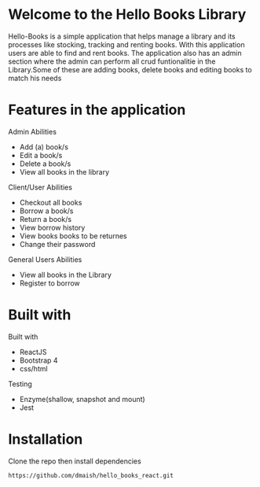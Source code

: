 # Welcome to the Hello Books Library

Hello-Books is a simple application that helps manage a library and its processes
like stocking, tracking and renting books. With this application users are able to
find and rent books. The application also has an admin section where the admin can 
perform all crud funtionalitie in the Library.Some of these are  adding books, delete
books and editing books to match his needs

# Features in the application

Admin Abilities

  - Add (a) book/s
  - Edit a book/s
  - Delete a book/s
  - View all books in the library

Client/User Abilities

  - Checkout all books
  - Borrow a book/s
  - Return a book/s
  - View borrow history
  - View books books to be returnes
  - Change their password

General Users Abilities

  - View all books in the Library
  - Register to borrow


# Built with

Built with 
  - ReactJS 
  - Bootstrap 4
  - css/html

Testing

  - Enzyme(shallow, snapshot and mount)
  - Jest

# Installation

Clone the repo then install dependencies

`https://github.com/dmaish/hello_books_react.git`
